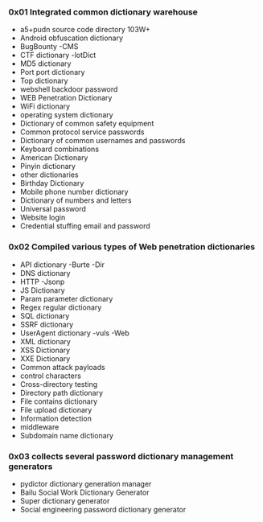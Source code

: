 ### 0x01 Integrated common dictionary warehouse

- a5+pudn source code directory 103W+
- Android obfuscation dictionary
- BugBounty
-CMS
- CTF dictionary
-lotDict
- MD5 dictionary
- Port port dictionary
- Top dictionary
- webshell backdoor password
- WEB Penetration Dictionary
- WiFi dictionary
- operating system dictionary
- Dictionary of common safety equipment
- Common protocol service passwords
- Dictionary of common usernames and passwords
- Keyboard combinations
- American Dictionary
- Pinyin dictionary
- other dictionaries
- Birthday Dictionary
- Mobile phone number dictionary
- Dictionary of numbers and letters
- Universal password
- Website login
- Credential stuffing email and password

### 0x02 Compiled various types of Web penetration dictionaries

- API dictionary
-Burte
-Dir
- DNS dictionary
- HTTP
-Jsonp
- JS Dictionary
- Param parameter dictionary
- Regex regular dictionary
- SQL dictionary
- SSRF dictionary
- UserAgent dictionary
-vuls
-Web
- XML dictionary
- XSS Dictionary
- XXE Dictionary
- Common attack payloads
- control characters
- Cross-directory testing
- Directory path dictionary
- File contains dictionary
- File upload dictionary
- Information detection
- middleware
- Subdomain name dictionary

### 0x03 collects several password dictionary management generators

- pydictor dictionary generation manager
- Bailu Social Work Dictionary Generator
- Super dictionary generator
- Social engineering password dictionary generator
